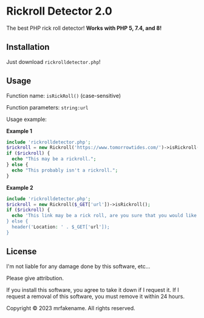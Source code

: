 # Rickroll Detector 2.0
The best PHP rick roll detector! **Works with PHP 5, 7.4, and 8!**
## Installation
Just download `rickrolldetector.php`!
## Usage
Function name: `isRickRoll()` (case-sensitive)

Function parameters: `string:url`

Usage example:

**Example 1**
```php
include 'rickrolldetector.php';
$rickroll = new Rickroll('https://www.tomorrowtides.com/')->isRickroll();
if ($rickroll) {
  echo "This may be a rickroll.";
} else {
  echo "This probably isn't a rickroll.";
}
```

**Example 2**
```php
include 'rickrolldetector.php';
$rickroll = new Rickroll($_GET['url'])->isRickroll();
if ($rickroll) {
  echo 'This link may be a rick roll, are you sure that you would like to visit it? <a href="' . htmlspecialchars($_GET['url']) . '">Visit this website, even though it may be a rick roll</a>;
} else {
  header('Location: ' . $_GET['url']);
}
```

## License

I'm not liable for any damage done by this software, etc...

Please give attribution.

If you install this software, you agree to take it down if I request it. If I request a removal of this software, you must remove it within 24 hours.

Copyright &copy; 2023 mrfakename. All rights reserved.
